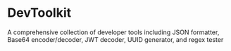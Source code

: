 # DevToolkit
A comprehensive collection of developer tools including JSON formatter, Base64 encoder/decoder, JWT decoder, UUID generator, and regex tester
